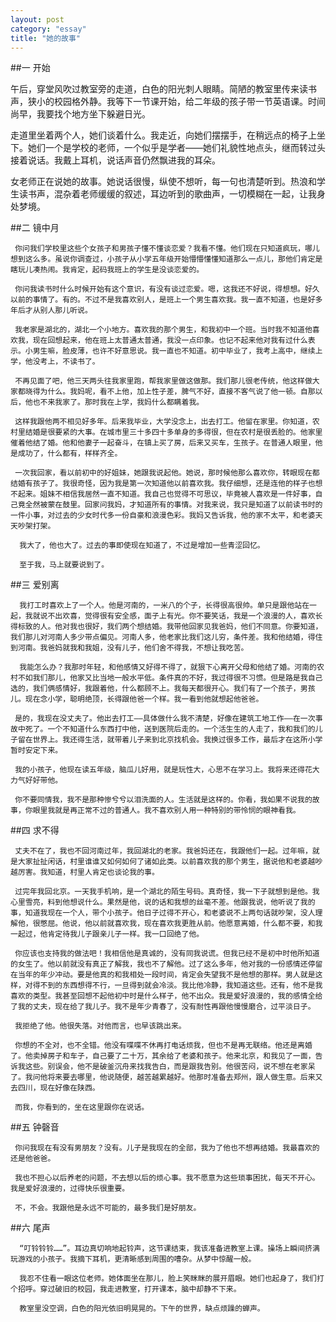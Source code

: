 ```yaml
---
layout: post   
category: "essay"   
title: "她的故事"   
---
```


##一 开始

午后，穿堂风吹过教室旁的走道，白色的阳光刺人眼睛。简陋的教室里传来读书声，狭小的校园格外静。我等下一节课开始，给二年级的孩子带一节英语课。时间尚早，我要找个地方坐下躲避日光。

走道里坐着两个人，她们谈着什么。我走近，向她们摆摆手，在稍远点的椅子上坐下。她们一个是学校的老师，一个似乎是学者——她们礼貌性地点头，继而转过头接着说话。我戴上耳机，说话声音仍然飘进我的耳朵。

女老师正在说她的故事。她说话很慢，纵使不想听，每一句也清楚听到。热浪和学生读书声，混杂着老师缓缓的叙述，耳边听到的歌曲声，一切模糊在一起，让我身处梦境。 

##二 镜中月

     你问我们学校里这些个女孩子和男孩子懂不懂谈恋爱？我看不懂。他们现在只知道疯玩，哪儿想到这么多。虽说你调查过，小孩子从小学五年级开始懵懵懂懂知道那么一点儿，那他们肯定是瞎玩儿凑热闹。我肯定，起码我班上的学生是没谈恋爱的。

     你问我读书时什么时候开始有这个意识，有没有谈过恋爱。嗯，这我还不好说，得想想。好久以前的事情了。有的。不过不是我喜欢别人，是班上一个男生喜欢我。我一直不知道，也是好多年后才从别人那儿听说。

     我老家是湖北的，湖北一个小地方。喜欢我的那个男生，和我初中一个班。当时我不知道他喜欢我，现在回想起来，他在班上太普通太普通，我没一点印象。也记不起来他对我有过什么表示。小男生嘛，脸皮薄，也许不好意思说。我一直也不知道。初中毕业了，我考上高中，继续上学，他没考上，不读书了。

     不再见面了吧，他三天两头往我家里跑，帮我家里做这做那。我们那儿很老传统，他这样做大家都晓得为什么。我妈呢，看不上他，加上性子差，脾气不好，直接不客气说了他一顿。自那以后，他也不来我家了。那时我在上学，我妈什么都瞒着我。

     这样我跟他两不相见好多年。后来我毕业，大学没念上，出去打工。他留在家里。你知道，农村里结婚是很要紧的大事。在城市里三十多四十多单身的多得很，但在农村是很丢脸的。他家里催着他结了婚。他和他妻子一起奋斗，在镇上买了房，后来又买车，生孩子。在普通人眼里，他是成功了，什么都有，样样齐全。

     一次我回家，看以前初中的好姐妹，她跟我说起他。她说，那时候他那么喜欢你，转眼现在都结婚有孩子了。我很奇怪，因为我是第一次知道他以前喜欢我。我仔细想，还是连他的样子也想不起来。姐妹不相信我居然一直不知道。我自己也觉得不可思议，毕竟被人喜欢是一件好事，自己竟全然被蒙在鼓里。回家问我妈，才知道所有的事情。对我来说，我只是知道了以前读书时的一件小事，对过去的少女时代多一份自豪和浪漫色彩。我妈又告诉我，他的家不太平，和老婆天天吵架打架。

      我大了，他也大了。过去的事即使现在知道了，不过是增加一些青涩回忆。

      至于我，马上就要说到了。 

##三 爱别离

      我打工时喜欢上了一个人。他是河南的，一米八的个子，长得很高很帅。单只是跟他站在一起，我就说不出欢喜，觉得很有安全感，面子上有光。你不要笑话，我是一个浪漫的人，喜欢长得标致的人。他对我也很好，我们两个想结婚。我带他回家见我爸妈，他们不同意。你要知道，我们那儿对河南人多少带点偏见。河南人多，他老家比我们这儿穷，条件差。我和他结婚，得住到河南。我爸妈就我和我姐，没有儿子，他们舍不得我，不想让我吃苦。

      我能怎么办？我那时年轻，和他感情又好得不得了，就狠下心离开父母和他结了婚。河南的农村不如我们那儿，他家又比当地一般水平低。条件真的不好，我过得很不习惯。但是路是我自己选的，我们俩感情好，我跟着他，什么都顾不上。我每天都很开心。我们有了一个孩子，男孩儿。现在念小学，聪明绝顶，长得跟他爸一个样。我一看到他就想起他爸爸。

     是的，我现在没丈夫了。他出去打工——具体做什么我不清楚，好像在建筑工地工作——在一次事故中死了。一个不知道什么东西打中他，送到医院后走的。一个活生生的人走了，我和我们的儿子留在世界上。我还得生活，就带着儿子来到北京找机会。我换过很多工作，最后才在这所小学暂时安定下来。

     我的小孩子，他现在读五年级，脑瓜儿好用，就是玩性大，心思不在学习上。我将来还得花大力气好好带他。

     你不要同情我，我不是那种惨兮兮以泪洗面的人。生活就是这样的。你看，我如果不说我的故事，你眼里我就是再正常不过的普通人。我不喜欢别人用一种特别的带怜悯的眼神看我。 

##四 求不得

     丈夫不在了，我也不回河南过年，我回湖北的老家。我爸妈还在，我跟他们一起。过年嘛，就是大家扯扯闲话，村里谁谁又如何如何了诸如此类。以前喜欢我的那个男生，据说他和老婆越吵越厉害。我知道，村里人肯定也谈论我的事。

     过完年我回北京。一天我手机响，是一个湖北的陌生号码。真奇怪，我一下子就想到是他。我心里雪亮，料到他想说什么。果然是他，说的话和我想的丝毫不差。他跟我说，他听说了我的事，知道我现在一个人，带个小孩子。他日子过得不开心，和老婆说不上两句话就吵架，没人理解他，很憋屈。他说，他以前就喜欢我，现在喜欢我更胜从前。他愿意离婚，什么都不要，和我一起过，他肯定待我儿子跟亲儿子一样。我一口回绝了他。

     你应该也支持我的做法吧！我相信他是真诚的，没有同我说谎。但我已经不是初中时他所知道的女生了。他以前就没有真正了解我，我也不了解他。过了这么多年，他对我的一份感情还停留在当年的年少冲动。要是他真的和我相处一段时间，肯定会失望我不是他想的那样。男人就是这样，对得不到的东西想得不行，一旦得到就会冷淡。我比他冷静，我知道这些。还有，他不是我喜欢的类型。我甚至回想不起他初中时是什么样子，他不出众。我是爱好浪漫的，我的感情全给了我的丈夫，现在给了我儿子。我不是年少青春了，没有耐性再跟他慢慢磨合，过平淡日子。

     我拒绝了他。他很失落。对他而言，也早该跳出来。

     你想的不全对，也不全错。他没有喋喋不休再打电话烦我，但也不是再无联络。他还是离婚了。他卖掉房子和车子，自己要了二十万，其余给了老婆和孩子。他来北京，和我见了一面，告诉我这些。别误会，他不是破釜沉舟来找我告白，而是跟我告别。他很苦闷，说不想在老家呆了。我问他将来要去哪里，他说随便，越苦越累越好。他那时准备去郑州，跟人做生意。后来又去四川，现在好像在陕西。

     而我，你看到的，坐在这里跟你在说话。 

##五 钟磬音

     你问我现在有没有男朋友？没有。儿子是我现在的全部，我为了他也不想再结婚。我最喜欢的还是他爸爸。

     我也不担心以后养老的问题，不去想以后的烦心事。我不愿意为这些琐事困扰，每天不开心。我是爱好浪漫的，过得快乐很重要。

     不，不会。我跟他是永远不可能的，最多我们是好朋友。 

##六 尾声

      “叮铃铃铃……”。耳边真切响地起铃声，这节课结束，我该准备进教室上课。操场上瞬间挤满玩游戏的小孩子。我摘下耳机，更清晰感到周围的嘈杂。从梦中惊醒一般。

      我忍不住看一眼这位老师。她体面坐在那儿，脸上笑眯眯的展开眉眼。她们也起身了，我们打个招呼。穿过破旧的校园，我走进教室，打开课本，脑中却静不下来。

      教室里没空调，白色的阳光依旧明晃晃的。下午的世界，缺点烦躁的蝉声。
